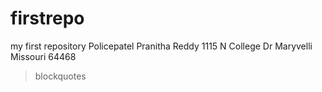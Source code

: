 # firstrepo
my first repository
Policepatel Pranitha Reddy
1115 N College Dr Maryvelli Missouri 64468
>blockquotes
